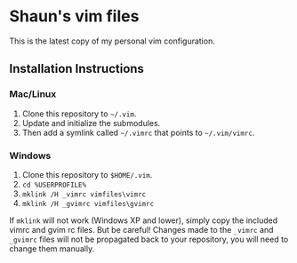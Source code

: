# Shaun's vim files

This is the latest copy of my personal vim configuration.

## Installation Instructions

### Mac/Linux

1. Clone this repository to `~/.vim`.
2. Update and initialize the submodules.
3. Then add a symlink called `~/.vimrc` that points to `~/.vim/vimrc`.

### Windows

1. Clone this repository to `$HOME/.vim`.
2. `cd %USERPROFILE%`
3. `mklink /H _vimrc vimfiles\vimrc`
4. `mklink /H _gvimrc vimfiles\gvimrc`

If `mklink` will not work (Windows XP and lower), simply copy the included
vimrc and gvim rc files.  But be careful!  Changes made to the `_vimrc` and
`_gvimrc` files will not be propagated back to your repository, you will need
to change them manually.

